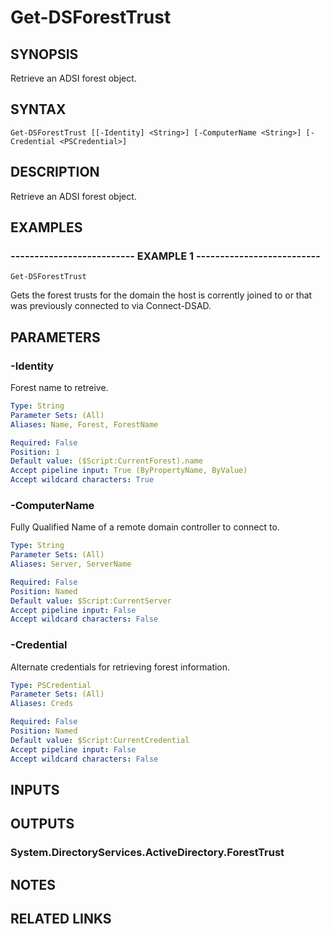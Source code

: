 ﻿---
external help file: PSAD-help.xml
online version: 
schema: 2.0.0
---

# Get-DSForestTrust

## SYNOPSIS
Retrieve an ADSI forest object.

## SYNTAX

```
Get-DSForestTrust [[-Identity] <String>] [-ComputerName <String>] [-Credential <PSCredential>]
```

## DESCRIPTION
Retrieve an ADSI forest object.

## EXAMPLES

### -------------------------- EXAMPLE 1 --------------------------
```
Get-DSForestTrust
```

Gets the forest trusts for the domain the host is corrently joined to or that was previously connected to via Connect-DSAD.

## PARAMETERS

### -Identity
Forest name to retreive.

```yaml
Type: String
Parameter Sets: (All)
Aliases: Name, Forest, ForestName

Required: False
Position: 1
Default value: ($Script:CurrentForest).name
Accept pipeline input: True (ByPropertyName, ByValue)
Accept wildcard characters: True
```

### -ComputerName
Fully Qualified Name of a remote domain controller to connect to.

```yaml
Type: String
Parameter Sets: (All)
Aliases: Server, ServerName

Required: False
Position: Named
Default value: $Script:CurrentServer
Accept pipeline input: False
Accept wildcard characters: False
```

### -Credential
Alternate credentials for retrieving forest information.

```yaml
Type: PSCredential
Parameter Sets: (All)
Aliases: Creds

Required: False
Position: Named
Default value: $Script:CurrentCredential
Accept pipeline input: False
Accept wildcard characters: False
```

## INPUTS

## OUTPUTS

### System.DirectoryServices.ActiveDirectory.ForestTrust

## NOTES

## RELATED LINKS

